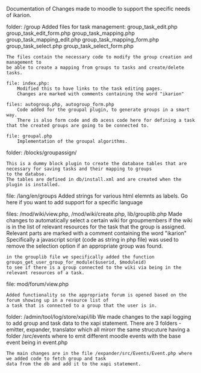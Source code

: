 Documentation of Changes made to moodle to support the specific needs of ikarion.


folder: /group
	Added files for task management:
		group_task_edit.php
		group_task_edit_form.php
		group_task_mapping.php
		group_task_mapping_edit.php
		group_task_mapping_form.php
		group_task_select.php
		group_task_select_form.php
	
	The files contain the necessary code to modify the group creation and management to
	be able to create a mapping from groups to tasks and create/delete tasks.
	
	file: index.php:
		Modified this to have links to the task editing pages.
		Changes are marked with comments containing the word "ikarion"
	
	files: autogroup.php, autogroup_form.php
		Code added for the groupal plugin, to generate groups in a smart way.
		There is also form code and db acess code here for defining a task that the created groups are going to be connected to.
	
	file: groupal.php
		Implementation of the groupal algorithms.

folder: /blocks/groupassign/
	
	This is a dummy block plugin to create the database tables that are necessary for saving tasks and their mapping to groups
	to the databse. 
	The tables are defined in db/install.xml and are created when the plugin is installed.
	

file: /lang/en/groups
	Added strings for various html elemnts as labels. Go here if you want to add support for a specific language


files: /mod/wiki/view.php, /mod/wiki/create.php, lib/grouplib.php
	Made changes to automatically select a certain wiki for groupmembers if the wiki is in the list of relevant resources
	for the task that the group is assigned.
	Relevant parts are marked with a comment containing the word "ikarion"
	Specifically a javascript script (code as string in php file) 
	was used to remove the selection option if an appropriate group was found.
	
	in the grouplib file we specifically added the function groups_get_user_group_for_module($userid, $moduleid)
	to see if there is a group connected to the wiki via being in the relevant resources of a task.
	

file: mod/forum/view.php
	
	Added functionality so the appropriate forum is opened based on the forum showing up in a resource list of
	a task that is connected to a group that the user is in.
	
folder: /admin/tool/log/store/xapi/lib
	We made changes to the xapi logging to add group and task data to the xapi statement.
	There are 3 folders - emitter, expander, translator which all mirorr the same strucuture
	having a folder /src/events where to emit different moodle events with the base event being in event.php
	
	The main changes are in the file /expander/src/Events/Event.php where we added code to fetch group and task
	data from the db and add it to the xapi statement.














